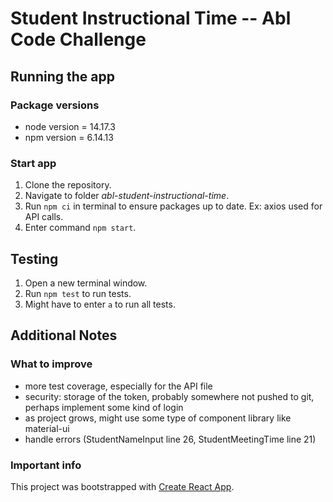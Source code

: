 # Student Instructional Time -- Abl Code Challenge

## Running the app

### Package versions

- node version = 14.17.3
- npm version = 6.14.13

### Start app

1. Clone the repository.
2. Navigate to folder _abl-student-instructional-time_.
3. Run `npm ci` in terminal to ensure packages up to date. Ex: axios used for API calls.
4. Enter command `npm start`.

## Testing

1. Open a new terminal window.
2. Run `npm test` to run tests.
3. Might have to enter `a` to run all tests.

## Additional Notes

### What to improve

- more test coverage, especially for the API file
- security: storage of the token, probably somewhere not pushed to git, perhaps implement some kind of login
- as project grows, might use some type of component library like material-ui
- handle errors (StudentNameInput line 26, StudentMeetingTime line 21)

### Important info

This project was bootstrapped with [Create React App](https://github.com/facebook/create-react-app).
